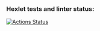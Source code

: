 ### Hexlet tests and linter status:
[![Actions Status](https://github.com/vladoborowsky/frontend-project-44/workflows/hexlet-check/badge.svg)](https://github.com/vladoborowsky/frontend-project-44/actions)